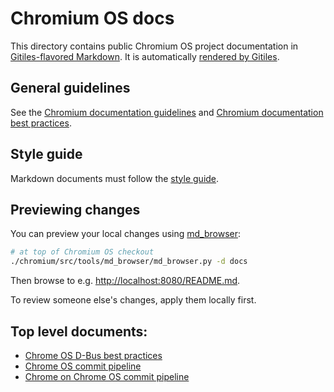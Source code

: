 # Chromium OS docs

This directory contains public Chromium OS project documentation in
[Gitiles-flavored Markdown]. It is automatically [rendered by Gitiles].

## General guidelines

See the [Chromium documentation guidelines] and [Chromium documentation best
practices].

## Style guide

Markdown documents must follow the [style guide].

## Previewing changes

You can preview your local changes using [md_browser]:

```bash
# at top of Chromium OS checkout
./chromium/src/tools/md_browser/md_browser.py -d docs
```

Then browse to e.g.
[http://localhost:8080/README.md](http://localhost:8080/README.md).

To review someone else's changes, apply them locally first.

## Top level documents:

* [Chrome OS D-Bus best practices](dbus_best_practices.md)
* [Chrome OS commit pipeline](cros_commit_pipeline.md)
* [Chrome on Chrome OS commit pipeline](chrome_commit_pipeline.md)

[Gitiles-flavored Markdown]: https://gerrit.googlesource.com/gitiles/+/master/Documentation/markdown.md
[rendered by Gitiles]: https://chromium.googlesource.com/chromiumos/docs/+/master/
[Chromium documentation guidelines]: https://chromium.googlesource.com/chromium/src/+/master/docs/documentation_guidelines.md
[Chromium documentation best practices]: https://chromium.googlesource.com/chromium/src/+/master/docs/documentation_best_practices.md
[style guide]: https://github.com/google/styleguide/tree/gh-pages/docguide
[md_browser]: https://chromium.googlesource.com/chromium/src/tools/md_browser/+/master/
